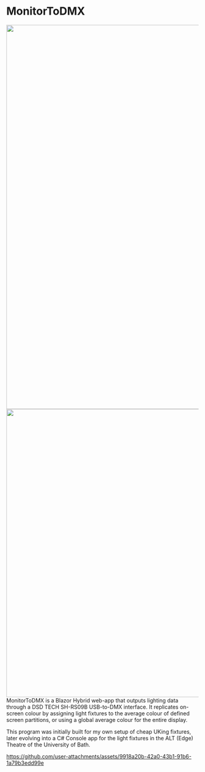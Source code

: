 # MonitorToDMX
<img src="https://github.com/user-attachments/assets/36dfe587-3a8b-42df-a76e-3705c492e427" width="756" height="1008">
<img src="https://github.com/user-attachments/assets/a3dead1a-d7de-4ec1-96c4-02eab099f9db" width="1008" height="756">
MonitorToDMX is a Blazor Hybrid web-app that outputs lighting data through a DSD TECH SH-RS09B USB-to-DMX interface. It replicates on-screen colour by assigning light fixtures to the average colour of defined screen partitions, or using a global average colour for the entire display.

This program was initially built for my own setup of cheap UKing fixtures, later evolving into a C# Console app for the light fixtures in the ALT (Edge) Theatre of the University of Bath.

https://github.com/user-attachments/assets/9918a20b-42a0-43b1-91b6-1a79b3edd99e
